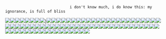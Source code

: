                                  i don't know much, i do know this: my ignorance, is full of bliss

![](https://64.media.tumblr.com/bbc405bacacf1f2c295e65a057247057/68aa877d24820849-c6/s100x200/8d72d8ec013b73f15f7960da215f7cba3c6b30fe.pnj)![](https://64.media.tumblr.com/06714ae5124ff75e125cd9265097fdff/tumblr_pcq53rAn2n1xbgu08o8_100.gifv)![](https://64.media.tumblr.com/6f62ff86b6060d1e16d8410e3d3e0f44/1923bddbf54c0100-d5/s100x200/175da85e344732e91b948a770c21e002d4ad077a.gifv)![](https://i.postimg.cc/tTxZs7Hy/0k8za4.png)![](https://64.media.tumblr.com/68bb9e71ec030bfeb579002c6761aa36/b3d83bbf44993478-0d/s100x200/7569b62b2f614b7c533fc147604e5ea1e17dd887.gifv)![](https://64.media.tumblr.com/f642ef43e2cfa6a56fe81bb56f20e022/tumblr_pcq4e5vbHw1xbgu08o6_100.png)![](https://64.media.tumblr.com/99a3ea0c94a86db3fce61a666654fbf3/d75f79ba8da9c3a5-57/s100x200/b5e0974d1c8e4a6915fbc35da34264d455a9b979.pnj)![](https://images-wixmp-ed30a86b8c4ca887773594c2.wixmp.com/f/5b5712f7-803b-4b98-ba97-749f1a107087/d8ckuy0-eded9387-ec98-4886-819f-18d28df3ce94.gif?token=eyJ0eXAiOiJKV1QiLCJhbGciOiJIUzI1NiJ9.eyJzdWIiOiJ1cm46YXBwOjdlMGQxODg5ODIyNjQzNzNhNWYwZDQxNWVhMGQyNmUwIiwiaXNzIjoidXJuOmFwcDo3ZTBkMTg4OTgyMjY0MzczYTVmMGQ0MTVlYTBkMjZlMCIsIm9iaiI6W1t7InBhdGgiOiJcL2ZcLzViNTcxMmY3LTgwM2ItNGI5OC1iYTk3LTc0OWYxYTEwNzA4N1wvZDhja3V5MC1lZGVkOTM4Ny1lYzk4LTQ4ODYtODE5Zi0xOGQyOGRmM2NlOTQuZ2lmIn1dXSwiYXVkIjpbInVybjpzZXJ2aWNlOmZpbGUuZG93bmxvYWQiXX0.EQNDwQmvXMnO2gXMyIKd3WmoFGO69CjE6DtGuS-XFg4))![](https://i.postimg.cc/YSL7VjK5/n0omru.gif)![](https://i.postimg.cc/g29rXG2H/23uu4h.png)![](https://64.media.tumblr.com/ec1cdd371db1e89c2dde00a7a36ad949/2078da70eb74e1c0-15/s100x200/f6fb82a737fa0b0129f1bee4f1fc67044284f5a3.webp)![](https://64.media.tumblr.com/62fe9fc1c5ca0db74bc2ef17f163635c/f19ac661b7c40558-d6/s100x200/b5a30f25f64469898ae76083077d45dd80624c96.gifv)![](https://64.media.tumblr.com/811e19f3528caf3fecd1845964c71dbd/e369840a4783f3c8-5e/s100x200/a80566ad3df815d0e1610df65008db1307b0a582.gifv)![](https://64.media.tumblr.com/b792e8e9414a76ddf26f2a02e4c32b92/68aa877d24820849-f6/s100x200/feac9d27fce27aa1700031c934fd69cb92796d78.pnj)![](https://64.media.tumblr.com/ec84dfa48723ba0f2dbcc9a790cb021b/cefc44427ee79f5d-62/s100x200/cb68268d0e21c38c2cf8bef37bddcc67611a01dc.gifv)![](https://64.media.tumblr.com/c35ab7db7fafde27e76ea18cbe308991/f1498ee937fc1ed0-bf/s100x200/5100b44511dd4c1b2d435d44d2e3b73d34c8b3d6.gifv)![](https://64.media.tumblr.com/4e1cc590e2be7c55527500f1142ac5ea/11991265bf6769a9-18/s100x200/c341fd872d3496e9b349f7585c08be7e8f24c87e.gifv)![](https://64.media.tumblr.com/cef48cdacd8ff306801056196db4941c/4e50d992a23d3a7e-77/s100x200/3e6226a0e725a38bb32847a44de83ec0156afe51.gifv)![](https://64.media.tumblr.com/1ad57df4126057583e27ebe96c88e4f0/2be3d7b7e3b8925d-13/s100x200/b779157e2601bb2833a8080a10cffa6db497043e.pnj)![](https://64.media.tumblr.com/97b7407aadefde171f7a71ef766a8892/0a844093c4702aee-6b/s100x200/691d3ac8dcc5a0b3268aa1d50d7302d3bb6a2d2b.pnj)![](https://64.media.tumblr.com/159a1d791f1f7dbe9b02a7f5eea90576/2be3d7b7e3b8925d-a7/s100x200/57b686170f30956babde9dc67681c8778fb438a2.pnj)![](https://64.media.tumblr.com/c8c09e5aae521618df8916a2af7278f6/0a844093c4702aee-9f/s100x200/9019fa63a421dc6e09d4c490fa2cbf06b66b11af.pnj)![](https://64.media.tumblr.com/061d2de9e4a2a787fe95163298884e2e/01cd7aee8bc9d3ce-55/s100x200/f75299058d587c49cddeac9f417e759d637322d7.pnj)![](https://64.media.tumblr.com/8eefa88953b55f47124d039097b44aa6/0a844093c4702aee-c0/s100x200/33a28a8c74e3060519acf53a0cdb67ce16fe408b.gifv)![](https://64.media.tumblr.com/621992e9161bf75c35ce3c931eba9188/01cd7aee8bc9d3ce-a3/s100x200/d56e0cefb10f68a704a4c3e02f79cbf30d2a6dbc.pnj)![](https://64.media.tumblr.com/4b8513ef071775fda1657529792105ea/291b57fc1bf1e0d5-b1/s100x200/b3acde256a5e8d8ece68dc0e8065fadbf596309a.pnj)![](https://64.media.tumblr.com/d574544e6c69af20d8f7be98df365c04/65ab56dd16d6c002-79/s100x200/a77c8012bb82d2517efe7fd859e9dea5cd2112af.gifv)![](https://i.postimg.cc/rwjdBc36/image.png)![](https://64.media.tumblr.com/0c234cf64764c13d9afe848199cc2dbc/98ab3dff3b1c6819-22/s100x200/8db585740c469388ffde3ae800dbcf8ef7ab8792.pnj)![](https://64.media.tumblr.com/a9c70a5463decddc62cb71dcaafc4d9a/291b57fc1bf1e0d5-bd/s100x200/7fc8136ab23a7f4fa7c3743fb7cc89fc58904a10.pnj)![](https://64.media.tumblr.com/5aa366b39f2f1e70e20f3213043d6fac/98ab3dff3b1c6819-25/s100x200/ee7ad064553b53ad7a1859d5b0b39b5debc47d0e.pnj)![](https://64.media.tumblr.com/0d9967136fab69c81d2ccc22ef9a8867/291b57fc1bf1e0d5-56/s100x200/efbeca7fb4f4d374a6e5f8e72e4ab66ec6b37d6a.pnj)![](https://64.media.tumblr.com/39a94a8e906e351e71232baac48b5707/0a314c1722fc4072-a9/s100x200/56af5c99a3bd7458d7157f19ff6f6ab5c7d420e9.gifv)![](https://autism.crd.co/assets/images/gallery05/12d0e126.png?v=a2781ae8)![](https://y2k.neocities.org/stamps/tumblr_inline_pe6lntIIZX1v11djx_1280.gif)![](https://wilardo.crd.co/assets/images/gallery08/549d43cc.gif?v=d19c95ca)![](https://i.imgur.com/Kh0xLsP.gif)![](https://images-wixmp-ed30a86b8c4ca887773594c2.wixmp.com/f/b21dc78f-7fee-40bb-b00d-c30fc402db65/d7vi4mg-6e5f5804-c1a4-4413-8f21-f3e6be9e4053.gif?token=eyJ0eXAiOiJKV1QiLCJhbGciOiJIUzI1NiJ9.eyJzdWIiOiJ1cm46YXBwOjdlMGQxODg5ODIyNjQzNzNhNWYwZDQxNWVhMGQyNmUwIiwiaXNzIjoidXJuOmFwcDo3ZTBkMTg4OTgyMjY0MzczYTVmMGQ0MTVlYTBkMjZlMCIsIm9iaiI6W1t7InBhdGgiOiJcL2ZcL2IyMWRjNzhmLTdmZWUtNDBiYi1iMDBkLWMzMGZjNDAyZGI2NVwvZDd2aTRtZy02ZTVmNTgwNC1jMWE0LTQ0MTMtOGYyMS1mM2U2YmU5ZTQwNTMuZ2lmIn1dXSwiYXVkIjpbInVybjpzZXJ2aWNlOmZpbGUuZG93bmxvYWQiXX0.WTsmelF7LMmdtF08BXwoXWYa30FBWBAhyHb38DicQyc)![](https://images-wixmp-ed30a86b8c4ca887773594c2.wixmp.com/f/73a47737-937b-44d7-9e59-61e40e4cd454/d5v2xvx-5bbb8626-4640-4c73-924c-64255c459920.png/v1/fill/w_99,h_56,strp/sylveon_stamp_by_s_laughtur_d5v2xvx-fullview.png?token=eyJ0eXAiOiJKV1QiLCJhbGciOiJIUzI1NiJ9.eyJzdWIiOiJ1cm46YXBwOjdlMGQxODg5ODIyNjQzNzNhNWYwZDQxNWVhMGQyNmUwIiwiaXNzIjoidXJuOmFwcDo3ZTBkMTg4OTgyMjY0MzczYTVmMGQ0MTVlYTBkMjZlMCIsIm9iaiI6W1t7ImhlaWdodCI6Ijw9NTYiLCJwYXRoIjoiXC9mXC83M2E0NzczNy05MzdiLTQ0ZDctOWU1OS02MWU0MGU0Y2Q0NTRcL2Q1djJ4dngtNWJiYjg2MjYtNDY0MC00YzczLTkyNGMtNjQyNTVjNDU5OTIwLnBuZyIsIndpZHRoIjoiPD05OSJ9XV0sImF1ZCI6WyJ1cm46c2VydmljZTppbWFnZS5vcGVyYXRpb25zIl19.M5yIt_DFO_zCTxwAKkD8E7omvqi_wV_bG4avQwaZYQk)![](https://i.postimg.cc/Zn6dMnfj/x60tpa.png)![](https://amweird.neocities.org/img/stamps/circledoggo.png)![](https://amweird.neocities.org/img/stamps/fireworks.png)![](https://amweird.neocities.org/img/stamps/star.png)![](https://files.catbox.moe/hm3pom.png)![](https://files.catbox.moe/83uwj4.gif)![](https://files.catbox.moe/jj7t61.png)![](https://files.catbox.moe/lqlf1l.png)![](https://files.catbox.moe/0xll0v.png)![](https://files.catbox.moe/f5k13w.gif)![](https://64.media.tumblr.com/a2e781d97fac40f1c02bc0bf5eadf04a/0a844093c4702aee-c1/s100x200/d02e796092fde4aa939e8ba7f83b2b7c8ec88aaf.gifv)![](https://64.media.tumblr.com/fec80276e22c3a56282cea0c426cae0f/2be3d7b7e3b8925d-54/s100x200/4a6df057cf8e2eb55ddee6924c5b1827684e1a78.gifv)![](https://64.media.tumblr.com/9c64b3d709027e9504a462a089390742/af8ec39b7203d313-c6/s1280x1920/6adb1b272a19831a283f6904b21e61ebf7f08551.gifv)![](https://64.media.tumblr.com/caa6c23e18b9cb8280c15515cd6444ff/01cd7aee8bc9d3ce-da/s100x200/300df2e40a1d5cc7fcf68bcd5c6d7b16bae8001d.pnj)![](https://64.media.tumblr.com/29e5112e70f150e13d2de67c769549da/bfaaeb60d3ffc0b4-e1/s100x200/0a1b3b5a9ac4f758e4c6b9ea3fa99ab1080f66e8.pnj)![](https://64.media.tumblr.com/abb9dd88b9433ab3dba76f6a4b086b64/c50dc93c89e251e3-53/s100x200/d68788168979349b15caeccfc361a7b9d725b17d.gifv)![](https://64.media.tumblr.com/a4d383f2dd4b4fb820082d9bd527ebd4/c50dc93c89e251e3-6e/s100x200/799472763f71811552fb174220fc66af3f34ca34.pnj)![](https://64.media.tumblr.com/c6c384595c51316d21086dbcfd5960ce/2be3d7b7e3b8925d-09/s100x200/9861a0f614d96699d95036d146a294ceea830705.pnj)![](https://64.media.tumblr.com/e36286952686e6d3b965901950ecd590/bfaaeb60d3ffc0b4-5e/s100x200/da275d2d17ab90193a65acd0cfbd3deddfa0b48e.pnj)![](https://64.media.tumblr.com/76f8cc5d3286cce2d0ac325750127dcd/df12587d2ffc0449-24/s100x200/04b6b2ccdcb27796b1dd067afce2983cd47290df.png)![](https://64.media.tumblr.com/b5944cce213ec1eb475aff42200bc684/bde6735cbb991692-54/s100x200/60d7afed909cf2f05b82588e75d140d8b1e40c0e.png)![](https://64.media.tumblr.com/d119023c93b5ccf0cb43b15ca0f0d4df/tumblr_pxdvwo0Ie21xbgu08o3_100.png)![](https://i.imgur.com/4CjA9B7.png)![](https://64.media.tumblr.com/5a1ea7d576aa86a0748e2b58507dd2f6/87a60c4bf59d1130-b7/s250x400/57d2cf42ab5cdd8510866b2eaa965f619b325a1b.gifv)![](https://y2k.neocities.org/stamps/tumblr_static_6gbg6fja8p8o8c88s4swccg0s.png)![](https://64.media.tumblr.com/c3a22e5f6687fef86cf68ef801ec162a/tumblr_pwf3ffifon1xbgu08o3_100.png)![](https://i.imgur.com/YawHByk.gif)![](https://i.imgur.com/4OgRTRZ.png)![](https://i.imgur.com/qUjbNRJ.gif)![](https://i.imgur.com/D0Ru11t.gif)![](https://i.imgur.com/mZjMiYD.gif)![](https://i.imgur.com/M8EJ7Db.png)![](https://i.imgur.com/22Fxx4h.png)![](https://i.imgur.com/2iNHpAO.png)![](https://i.imgur.com/DfYuDVi.png)![](https://i.imgur.com/nbJAxiK.png)![](https://i.postimg.cc/T1jf0P5r/9clpcm.gif)![](https://i.postimg.cc/9F2f7P5r/zmdeku.png%20)![](https://i.postimg.cc/XJFjzLyS/rbpts5.png)![](https://i.postimg.cc/43W2TRVp/h3ylex.gif)
